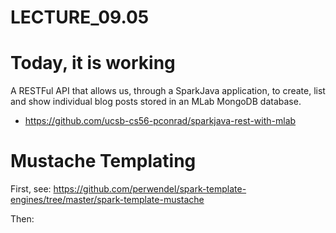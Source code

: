 # LECTURE_09.05

# Today, it is working

A RESTFul API that allows us, through a SparkJava application, to create, list and show individual blog posts stored in an MLab MongoDB database.

* <https://github.com/ucsb-cs56-pconrad/sparkjava-rest-with-mlab>


# Mustache Templating

First, see: <https://github.com/perwendel/spark-template-engines/tree/master/spark-template-mustache>

Then:

